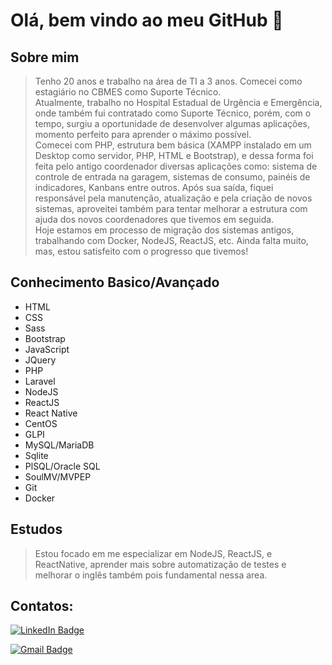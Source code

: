 # Olá, bem vindo ao meu GitHub 👋

## Sobre mim

> Tenho 20 anos e trabalho na área de TI a 3 anos. Comecei como estagiário no CBMES como Suporte Técnico.  
> Atualmente, trabalho no Hospital Estadual de Urgência e Emergência, onde também fui contratado como Suporte Técnico, porém, com o tempo, surgiu a oportunidade de desenvolver algumas aplicações, momento perfeito para aprender o máximo possível.  
> Comecei com PHP, estrutura bem básica (XAMPP instalado em um Desktop como servidor, PHP, HTML e Bootstrap), e dessa forma foi feita pelo antigo coordenador diversas aplicações como: sistema de controle de entrada na garagem, sistemas de consumo, painéis de indicadores, Kanbans entre outros. Após sua saída, fiquei responsável pela manutenção, atualização e pela criação de novos sistemas, aproveitei também para tentar melhorar a estrutura com ajuda dos novos coordenadores que tivemos em seguida.  
> Hoje estamos em processo de migração dos sistemas antigos, trabalhando com Docker, NodeJS, ReactJS, etc. Ainda falta muito, mas, estou satisfeito com o progresso que tivemos!

## Conhecimento Basico/Avançado
* HTML
* CSS
* Sass
* Bootstrap
* JavaScript
* JQuery
* PHP
* Laravel
* NodeJS
* ReactJS
* React Native
* CentOS
* GLPI
* MySQL/MariaDB
* Sqlite
* PlSQL/Oracle SQL
* SoulMV/MVPEP
* Git
* Docker

## Estudos
> Estou focado em me especializar em NodeJS, ReactJS, e ReactNative, aprender mais sobre automatização de testes e melhorar o inglês também pois fundamental nessa area.

## Contatos:
[![LinkedIn Badge](https://img.shields.io/badge/-Marques%20Souza-blue?style=square&logo=Linkedin&logoColor=white&link=https://www.linkedin.com/in/marques-souza/)](https://www.linkedin.com/in/marques-souza)

[![Gmail Badge](https://img.shields.io/badge/-my.souz4@gmail.com-c14438?style=square&logo=Gmail&logoColor=white&link=mailto:my.souz4@gmail.com)](mailto:my.souz4@gmail.com)
